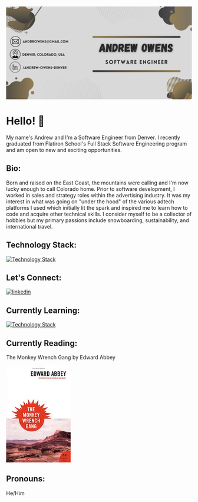 ![](https://github.com/andrrowens/andrrowens/blob/main/Software%20Engineer%20(1).png)

# Hello! 👋
My name's Andrew and I'm a Software Engineer from Denver. I recently graduated from Flatiron School's Full Stack Software Engineering program and am open to new and exciting opportunities.

## Bio:
Born and raised on the East Coast, the mountains were calling and I'm now lucky enough to call Colorado home. Prior to software development, I worked in sales and strategy roles within the advertising industry. It was my interest in what was going on "under the hood" of the various adtech platforms I used which initially lit the spark and inspired me to learn how to code and acquire other technical skills. I consider myself to be a collector of hobbies but my primary passions include snowboarding, sustainability, and international travel. 

## Technology Stack:
[![Technology Stack](https://skillicons.dev/icons?i=js,react,ruby,rails,sqlite,css,html,postman,github,vscode)](https://skillicons.dev)

## Let's Connect:
[![linkedin](https://user-images.githubusercontent.com/114885018/259907754-5b6e5385-5a1f-4170-a362-ab0e9fa37a93.png)](https://www.linkedin.com/in/andrew-owens-denver/)

## Currently Learning:
[![Technology Stack](https://skillicons.dev/icons?i=py)](https://skillicons.dev)

## Currently Reading:
The Monkey Wrench Gang by Edward Abbey


![](https://github.com/andrrowens/andrrowens/blob/main/0061129763.01.S001.JUMBOXXX.jpg)


## Pronouns:

He/Him



